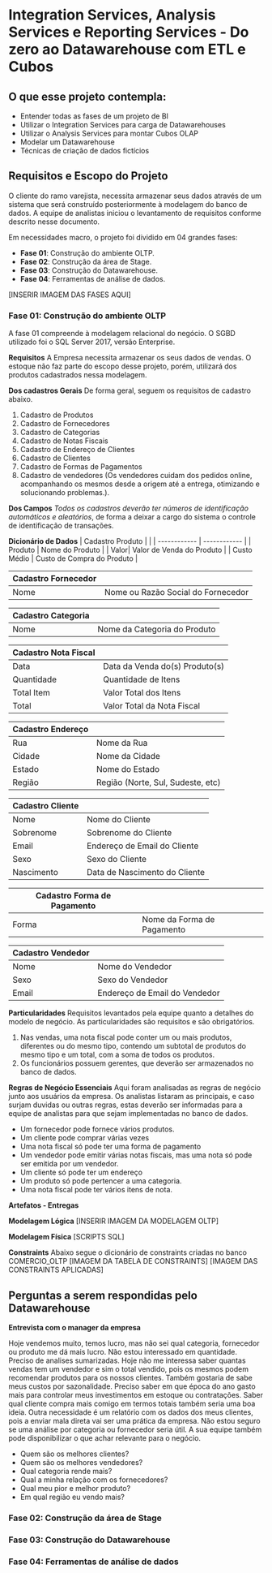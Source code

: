 # Integration Services, Analysis Services e Reporting Services - Do zero ao Datawarehouse com ETL e Cubos


## O que esse projeto contempla:
- Entender todas as fases de um projeto de BI
- Utilizar o Integration Services para carga de Datawarehouses
- Utilizar o Analysis Services para montar Cubos OLAP
- Modelar um Datawarehouse
- Técnicas de criação de dados fictícios


## Requisitos e Escopo do Projeto

O cliente do ramo varejista, necessita armazenar seus dados através de um sistema que será construído posteriormente à modelagem do banco de dados. A equipe de analistas iniciou o levantamento de requisitos conforme descrito nesse documento.

Em necessidades macro, o projeto foi dividido em 04 grandes fases:
- **Fase 01**: Construção do ambiente OLTP.
- **Fase 02**: Construção da área de Stage.
- **Fase 03**: Construção do Datawarehouse.
- **Fase 04**: Ferramentas de análise de dados.

[INSERIR IMAGEM DAS FASES AQUI]

### Fase 01: Construção do ambiente OLTP

A fase 01 compreende à modelagem relacional do negócio. O SGBD utilizado foi o SQL Server 2017, versão Enterprise.

**Requisitos**
A Empresa necessita armazenar os seus dados de vendas. O estoque não faz parte do escopo desse projeto, porém, utilizará dos produtos cadastrados nessa modelagem.

**Dos cadastros Gerais**
De forma geral, seguem os requisitos de cadastro abaixo.
1. Cadastro de Produtos
2. Cadastro de Fornecedores
3. Cadastro de Categorias
4. Cadastro de Notas Fiscais
5. Cadastro de Endereço de Clientes
6. Cadastro de Clientes
7. Cadastro de Formas de Pagamentos
8. Cadastro de vendedores (Os vendedores cuidam dos pedidos online, acompanhando os mesmos desde a origem até a entrega, otimizando e solucionando problemas.).

**Dos Campos**
*Todos os cadastros deverão ter números de identificação automáticos e aleatórios*, de forma a deixar a cargo do sistema o controle de identificação de transações.

**Dicionário de Dados**
|  Cadastro Produto |  |
| ------------ | ------------ |
| Produto  | Nome do Produto  |
|   Valor|  Valor de Venda do Produto |
| Custo Médio  | Custo de Compra do Produto  |

|  Cadastro Fornecedor |  |
| ------------ | ------------ |
| Nome  | Nome ou Razão Social do Fornecedor  |

|  Cadastro Categoria |  |
| ------------ | ------------ |
| Nome  | Nome da Categoria do Produto  |

|  Cadastro Nota Fiscal |  |
| ------------ | ------------ |
| Data  | Data da Venda do(s) Produto(s)  |
| Quantidade  | Quantidade de Itens  |
| Total Item  | Valor Total dos Itens  |
| Total  | Valor Total da Nota Fiscal  |

|  Cadastro Endereço |  |
| ------------ | ------------ |
| Rua  | Nome da Rua  |
| Cidade  | Nome da Cidade  |
| Estado  | Nome do Estado  |
| Região  | Região (Norte, Sul, Sudeste, etc)  |

|  Cadastro Cliente |  |
| ------------ | ------------ |
| Nome  | Nome do Cliente  |
| Sobrenome  | Sobrenome do Cliente  |
| Email  | Endereço de Email do Cliente  |
| Sexo  | Sexo do Cliente  |
| Nascimento  | Data de Nascimento do Cliente  |

|  Cadastro Forma de Pagamento |  |
| ------------ | ------------ |
| Forma  | Nome da Forma de Pagamento  |

|  Cadastro Vendedor |  |
| ------------ | ------------ |
| Nome  | Nome do Vendedor  |
| Sexo  | Sexo do Vendedor  |
| Email  | Endereço de Email do Vendedor  |

**Particularidades**
Requisitos levantados pela equipe quanto a detalhes do modelo de negócio. As particularidades são requisitos e são obrigatórios.

1. Nas vendas, uma nota fiscal pode conter um ou mais produtos, diferentes ou do mesmo tipo, contendo um subtotal de produtos do mesmo tipo e um total, com a soma de todos os produtos.
2. Os funcionários possuem gerentes, que deverão ser armazenados no banco de dados.

**Regras de Negócio Essenciais**
Aqui foram analisadas as regras de negócio junto aos usuários da empresa. Os analistas listaram as principais, e caso surjam duvidas ou outras regras, estas deverão ser informadas para a equipe de analistas para que sejam implementadas no banco de dados.

- Um fornecedor pode fornece vários produtos.
- Um cliente pode comprar várias vezes
- Uma nota fiscal só pode ter uma forma de pagamento
- Um vendedor pode emitir várias notas fiscais, mas uma nota só pode ser emitida por um vendedor.
- Um cliente só pode ter um endereço
- Um produto só pode pertencer a uma categoria.
- Uma nota fiscal pode ter vários itens de nota.

**Artefatos - Entregas**

**Modelagem Lógica**
[INSERIR IMAGEM DA MODELAGEM OLTP]

**Modelagem Física**
[SCRIPTS SQL]

**Constraints**
Abaixo segue o dicionário de constraints criadas no banco COMERCIO_OLTP
[IMAGEM DA TABELA DE CONSTRAINTS]
[IMAGEM DAS CONSTRAINTS APLICADAS]

## Perguntas a serem respondidas pelo Datawarehouse

**Entrevista com o manager da empresa**

Hoje vendemos muito, temos lucro, mas não sei qual categoria, fornecedor ou produto me dá mais lucro. Não estou interessado em quantidade. Preciso de analises sumarizadas. Hoje não me interessa saber quantas vendas tem um vendedor e sim o total vendido, pois os mesmos podem recomendar produtos para os nossos clientes. Também gostaria de sabe meus custos por sazonalidade. Preciso saber em que época do ano gasto mais para controlar meus investimentos em estoque ou contratações. Saber qual cliente compra mais comigo em termos totais também seria uma boa ideia. Outra necessidade é um relatório com os dados dos meus clientes, pois a enviar mala direta vai ser uma prática da empresa. Não estou seguro se uma análise por categoria ou fornecedor seria útil. A sua equipe também pode disponibilizar o que achar relevante para o negócio.

- Quem são os melhores clientes?
- Quem são os melhores vendedores?
- Qual categoria rende mais?
- Qual a minha relação com os fornecedores?
- Qual meu pior e melhor produto?
- Em qual região eu vendo mais?

### Fase 02: Construção da área de Stage
### Fase 03: Construção do Datawarehouse
### Fase 04: Ferramentas de análise de dados
